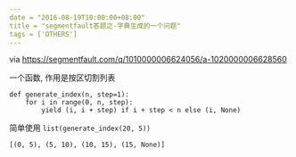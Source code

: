 ```yaml
---
date = "2016-08-19T10:00:00+08:00"
title = "segmentfault答题之-字典生成的一个问题"
tags = ['OTHERS']
---
```


via <https://segmentfault.com/q/1010000006624056/a-1020000006628560>

一个函数, 作用是按区切割列表
```
def generate_index(n, step=1):
    for i in range(0, n, step):
        yield (i, i + step) if i + step < n else (i, None)
 ```
 简单使用
 `list(generate_index(20, 5))`
 ```
[(0, 5), (5, 10), (10, 15), (15, None)]
``` 